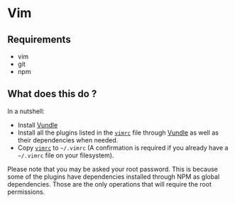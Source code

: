 # Vim


## Requirements

- vim
- git
- npm


## What does this do ?

In a nutshell:

- Install [Vundle](https://github.com/VundleVim/Vundle.vim)
- Install all the plugins listed in the [`vimrc`](vimrc) file through [Vundle](https://github.com/VundleVim/Vundle.vim)
  as well as their dependencies when needed.
- Copy [`vimrc`](vimrc) to `~/.vimrc` (A confirmation is required if you already have a `~/.vimrc` file on your
  filesystem).

Please note that you may be asked your root password. This is because some of the plugins have dependencies installed
through NPM as global dependencies. Those are the only operations that will require the root permissions.
